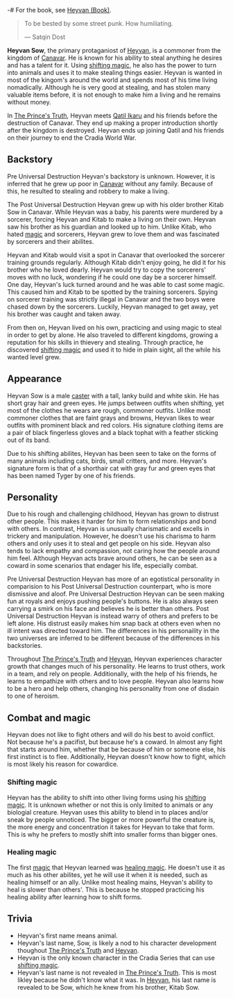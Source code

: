 -# For the book, see [Heyvan (Book)](/heyvan-(book)).

<InfoBox
  label="Heyvan Sow"
  :content="{
    '': [
      { key: 'Name', value: 'Heyvan Sow' },
      { key: 'Aliases', value: 'Tyger' },
      { key: 'Kingdom of Origin', value: 'Canavar', valueLink: 'canavar' },
      { key: 'Relatives', value: 'Kitab Sow (brother)' },
    ],
    'Combat': [
      { key: 'Magic', keyLink: 'magic', value: [ 'Shifting', 'Healing' ] },
      { key: 'Weapon of Choice', value: 'None' },
    ],
    'Appearances': [
      { key: 'First appearance', value: 'The Prince\'s Truth', valueLink: 'the-prince\'s-truth' },
      { key: 'Last appearance', value: 'Heyvan', valueLink: 'heyvan-(book)' },
    ],
    'Physical description': [
      { key: 'Species', keyLink: 'species', value: 'Caster' },
      { key: 'Gender', value: 'Male' },
    ],
  }"
/>

> To be bested by some street punk. How humiliating.
>
> ― Satqin Dost

**Heyvan Sow**, the primary protaganiost of [Heyvan](/heyvan-(book)), is a commoner from the kingdom of [Canavar](/canavar). He is known for his ability to steal anything he desires and has a talent for it. Using [shifting magic](/magic#Sub_magic), he also has the power to turn into animals and uses it to make stealing things easier. Heyvan is wanted in most of the kingom's around the world and spends most of his time living nomadically. Although he is very good at stealing, and has stolen many valuable items before, it is not enough to make him a living and he remains without money.

In [The Prince's Truth](/the-prince's-truth), Heyvan meets [Qatil Ikaru](/qatil-ikaru) and his friends before the destruction of Canavar. They end up making a proper introduction shortly after the kingdom is destroyed. Heyvan ends up joining Qatil and his friends on their journey to end the Cradia World War.

<TableOfContents
  :contents="[
    { text: 'Backstory' },
    { text: 'Appearance' },
    { text: 'Personality' },
    { text: 'Culture' },
    {
      text: 'Combat_and_magic',
      children: [
        { text: 'Shifting_magic' },
        { text: 'Healing_magic' },
      ],
    },
    { text: 'Trivia' }
  ]"
/>

## Backstory

Pre Universal Destruction Heyvan's backstory is unknown. However, it is inferred that he grew up poor in [Canavar](/canavar) without any family. Because of this, he resulted to stealing and robbery to make a living.

The Post Universal Destruction Heyvan grew up with his older brother Kitab Sow in Canavar. While Heyvan was a baby, his parents were murdered by a sorcerer, forcing Heyvan and Kitab to make a living on their own. Heyvan saw his brother as his guardian and looked up to him. Unlike Kitab, who hated [magic](/magic) and sorcerers, Heyvan grew to love them and was fascinated by sorcerers and their abilites.

Heyvan and Kitab would visit a spot in Canavar that overlooked the sorcerer training grounds regularly. Although Kitab didn't enjoy going, he did it for his brother who he loved dearly. Heyvan would try to copy the sorcerers' moves with no luck, wondering if he could one day be a sorcerer himself. One day, Heyvan's luck turned around and he was able to cast some magic. This caused him and Kitab to be spotted by the training sorcerers. Spying on sorcerer training was strictly illegal in Canavar and the two boys were chased down by the sorcerers. Luckily, Heyvan managed to get away, yet his brother was caught and taken away.

From then on, Heyvan lived on his own, practicing and using magic to steal in order to get by alone. He also traveled to different kingdoms, growing a reputation for his skills in thievery and stealing. Through practice, he discovered [shifting magic](/magic#Sub_magic) and used it to hide in plain sight, all the while his wanted level grew.

## Appearance

Heyvan Sow is a male [caster](/species#Casters) with a tall, lanky build and white skin. He has short gray hair and green eyes. He jumps between outfits when shifting, yet most of the clothes he wears are rough, commoner outfits. Unlike most commoner clothes that are faint grays and browns, Heyvan likes to wear outfits with prominent black and red colors. His signature clothing items are a pair of black fingerless gloves and a black tophat with a feather sticking out of its band.

Due to his shifting abilites, Heyvan has been seen to take on the forms of many animals including cats, birds, small critters, and more. Heyvan's signature form is that of a shorthair cat with gray fur and green eyes that has been named Tyger by one of his friends.

## Personality

Due to his rough and challenging childhood, Heyvan has grown to distrust other people. This makes it harder for him to form relationships and bond with others. In contrast, Heyvan is unusually charismatic and excells in trickery and manipulation. However, he doesn't use his charisma to harm others and only uses it to steal and get people on his side. Heyvan also tends to lack empathy and compassion, not caring how the people around him feel. Although Heyvan acts brave around others, he can be seen as a coward in some scenarios that endager his life, especially combat.

Pre Universal Destruction Heyvan has more of an egotistical personality in comparision to his Post Universal Destruction counterpart, who is more dismissive and aloof. Pre Universal Destruction Heyvan can be seen making fun at royals and enjoys pushing people's buttons. He is also always seen carrying a smirk on his face and believes he is better than others. Post Universal Destruction Heyvan is instead warry of others and prefers to be left alone. His distrust easily makes him snap back at others even when no ill intent was directed toward him. The differences in his personaility in the two universes are inferred to be different because of the differences in his backstories.

Throughout [The Prince's Truth](/the-prince's-truth) and [Heyvan](/heyvan-(book)), Heyvan experiences character growth that changes much of his personality. He learns to trust others, work in a team, and rely on people. Additionally, with the help of his friends, he learns to empathize with others and to love people. Heyvan also learns how to be a hero and help others, changing his personality from one of disdain to one of heroism.

## Combat and magic

Heyvan does not like to fight others and will do his best to avoid conflict. Not because he's a pacifist, but because he's a coward. In almost any fight that starts around him, whether that be because of him or someone else, his first instinct is to flee. Additionally, Heyvan doesn't know how to fight, which is most likely his reason for cowardice.

### Shifting magic

Heyvan has the ability to shift into other living forms using his [shifting magic](/magic#Sub_magic). It is unknown whether or not this is only limited to animals or any biologial creature. Heyvan uses this ability to blend in to places and/or sneak by people unnoticed. The bigger or more powerful the creature is, the more energy and concentration it takes for Heyvan to take that form. This is why he prefers to mostly shift into smaller forms than bigger ones.

### Healing magic

The first [magic](/magic) that Heyvan learned was [healing magic](/magic#Core_magic). He doesn't use it as much as his other abilites, yet he will use it when it is needed, such as healing himself or an ally. Unlike most healing mains, Heyvan's ability to heal is slower than others'. This is because he stopped practicing his healing ability after learning how to shift forms.

## Trivia

* Heyvan's first name means animal.
* Heyvan's last name, Sow, is likely a nod to his character development thoughout [The Prince's Truth](/the-prince's-truth) and [Heyvan](/heyvan-(book)).
* Heyvan is the only known character in the Cradia Series that can use [shifting magic](/magic#Sub_magic).
* Heyvan's last name is not revealed in [The Prince's Truth](/the-prince's-truth). This is most likley because he didn't know what it was. In [Heyvan](/heyvan-(book)), his last name is revealed to be Sow, which he knew from his brother, Kitab Sow.